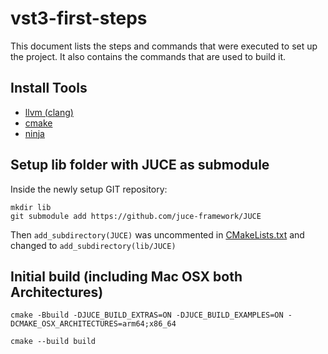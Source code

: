 # vst3-first-steps 
This document lists the steps and commands that were executed to set up the project.
It also contains the commands that are used to build it.

## Install Tools

- [llvm (clang)](https://clang.llvm.org/get_started.html)
- [cmake](https://cmake.org)
- [ninja](https://ninja-build.org)

## Setup lib folder with JUCE as submodule

Inside the newly setup GIT repository:
```
mkdir lib
git submodule add https://github.com/juce-framework/JUCE
```

Then `add_subdirectory(JUCE)` was uncommented in [CMakeLists.txt](#./CMakeLists.txt) and changed to `add_subdirectory(lib/JUCE)`

## Initial build (including Mac OSX both Architectures)

```shell
cmake -Bbuild -DJUCE_BUILD_EXTRAS=ON -DJUCE_BUILD_EXAMPLES=ON -DCMAKE_OSX_ARCHITECTURES=arm64;x86_64
```

```shell
cmake --build build
```